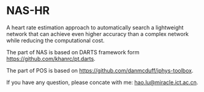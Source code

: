 # NAS-HR
A heart rate estimation approach to automatically search a lightweight network that can achieve even higher accuracy than a complex network while reducing the computational cost.

The part of NAS is based on DARTS framework form https://github.com/khanrc/pt.darts.

The part of POS is based on https://github.com/danmcduff/iphys-toolbox.

If you have any question, please concate with me: hao.lu@miracle.ict.ac.cn.
